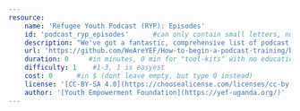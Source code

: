 ```yaml
---
resource:
    name: 'Refugee Youth Podcast (RYP): Episodes'
    id: 'podcast_ryp_episodes'      #can only contain small letters, numbers, minus and underscore. needs to be the same as the file name
    description: "We've got a fantastic, comprehensive list of podcast episodes of the Refuge Youth Podcast uploaded on SoundCloud! "
    url: 'https://github.com/WeAreYEF/How-to-begin-a-podcast-training/blob/main/RYP_podcast_series.md'
    duration: 0     #in minutes, 0 min for "tool-kits" with no educational timeframe
    difficulty: 1    #1-3, 1 is easyest
    cost: 0      #in $ (dont leave empty, but type 0 instead)
    license: '[CC-BY-SA 4.0](https://choosealicense.com/licenses/cc-by-sa-4.0/)' 
    author: '[Youth Empowerment Foundation](https://yef-uganda.org/)'
---
```

